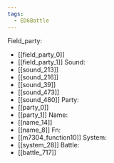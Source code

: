 ```yaml
---
tags:
  - ED6Battle
---
```

Field_party:
- [[field_party_0]]
- [[field_party_1]]
Sound:
- [[sound_213]]
- [[sound_216]]
- [[sound_39]]
- [[sound_473]]
- [[sound_480]]
Party:
- [[party_0]]
- [[party_1]]
Name:
- [[name_14]]
- [[name_8]]
Fn:
- [[m7304_function10]]
System:
- [[system_28]]
Battle:
- [[battle_717]]
